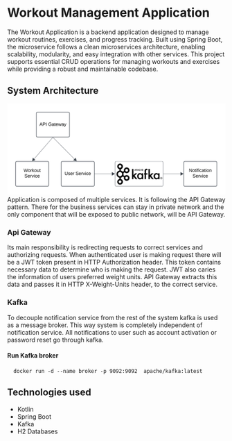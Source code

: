 # Workout Management Application

The Workout Application is a backend application designed to manage
workout routines, exercises, and progress tracking.
Built using Spring Boot, the microservice follows a clean microservices
architecture, enabling scalability, modularity, and easy integration
with other services. This project supports essential CRUD operations for
managing workouts and exercises while providing a robust and maintainable codebase.

## System Architecture

![System architecture](/images/architecture.png)
Application is composed of multiple services. It is following the API Gateway pattern.
There for the business services can stay in private network and the only component that will be exposed to public
network,
will be API Gateway.

### Api Gateway

Its main responsibility is redirecting requests to correct services and authorizing requests. When authenticated user
is making request there will be a JWT token present in HTTP Authorization header.
This token contains necessary data to determine who is making the request. JWT also caries the information of
users preferred weight units. API Gateway extracts this data and passes it in HTTP X-Weight-Units header,
to the correct service.

### Kafka

To decouple notification service from the rest of the system kafka is used as a message broker. This way
system is completely independent of notification service. All notifications to user such as account activation
or password reset go through kafka.

#### Run Kafka broker

```shell
  docker run -d --name broker -p 9092:9092  apache/kafka:latest
```

## Technologies used
 - Kotlin
 - Spring Boot
 - Kafka
 - H2 Databases